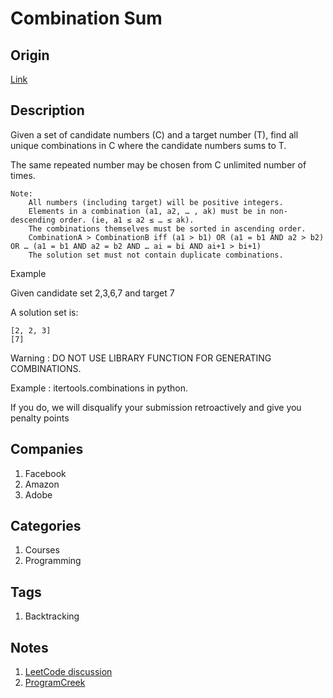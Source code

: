 # Combination Sum

## Origin

[Link](https://www.interviewbit.com/problems/combination-sum/)

## Description

Given a set of candidate numbers (C) and a target number (T), find all unique combinations in C where the candidate numbers sums to T.

The same repeated number may be chosen from C unlimited number of times.

```text
Note:
    All numbers (including target) will be positive integers.
    Elements in a combination (a1, a2, … , ak) must be in non-descending order. (ie, a1 ≤ a2 ≤ … ≤ ak).
    The combinations themselves must be sorted in ascending order.
    CombinationA > CombinationB iff (a1 > b1) OR (a1 = b1 AND a2 > b2) OR … (a1 = b1 AND a2 = b2 AND … ai = bi AND ai+1 > bi+1)
    The solution set must not contain duplicate combinations.
```

Example

Given candidate set 2,3,6,7 and target 7

A solution set is:

```text
[2, 2, 3]
[7]
```

Warning : DO NOT USE LIBRARY FUNCTION FOR GENERATING COMBINATIONS.

Example : itertools.combinations in python.

If you do, we will disqualify your submission retroactively and give you penalty points

## Companies

1. Facebook
1. Amazon
1. Adobe

## Categories

1. Courses
1. Programming

## Tags

1. Backtracking

## Notes

1. [LeetCode discussion](https://leetcode.com/problems/combination-sum/discuss/16502)
1. [ProgramCreek](https://www.programcreek.com/2014/02/leetcode-combination-sum-java/)